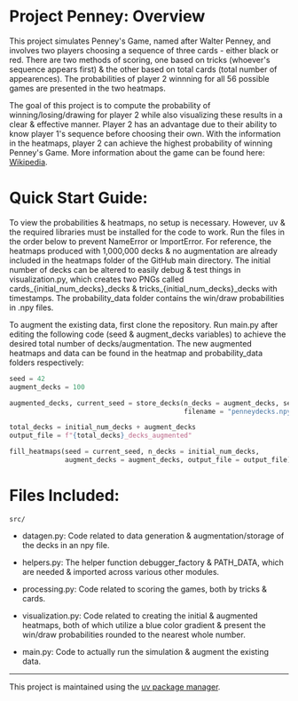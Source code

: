 # Project Penney: Overview

This project simulates Penney's Game, named after Walter Penney, and involves two players choosing a sequence of three cards - either black or red. There are two methods of scoring, one based on tricks (whoever's sequence appears first) & the other based on total cards (total number of appearences). The probabilities of player 2 winnning for all 56 possible games are presented in the two heatmaps. 

The goal of this project is to compute the probability of winning/losing/drawing for player 2 while also visualizing these results in a clear & effective manner. Player 2 has an advantage due to their ability to know player 1's sequence before choosing their own. With the information in the heatmaps, player 2 can achieve the highest probability of winning Penney's Game. More information about the game can be found here: [Wikipedia](https://en.wikipedia.org/wiki/Penney%27s_game).


# Quick Start Guide:

To view the probabilities & heatmaps, no setup is necessary. However, uv & the required libraries must be installed for the code to work. Run the files in the order below to prevent NameError or ImportError. For reference, the heatmaps produced with 1,000,000 decks & no augmentation are already included in the heatmaps folder of the GitHub main directory. The initial number of decks can be altered to easily debug & test things in visualization.py, which creates two PNGs called cards\_{initial_num_decks}\_decks & tricks\_{initial_num_decks}\_decks with timestamps. The probability_data folder contains the win/draw probabilities in .npy files.

To augment the existing data, first clone the repository. Run main.py after editing the following code (seed & augment_decks variables) to achieve the desired total number of decks/augmentation. The new augmented heatmaps and data can be found in the heatmap and probability_data folders respectively:

```python
seed = 42
augment_decks = 100

augmented_decks, current_seed = store_decks(n_decks = augment_decks, seed = seed, 
                                            filename = "penneydecks.npy", augment = True)

total_decks = initial_num_decks + augment_decks
output_file = f"{total_decks}_decks_augmented"

fill_heatmaps(seed = current_seed, n_decks = initial_num_decks, 
              augment_decks = augment_decks, output_file = output_file)

```

# Files Included:

`src/`

- datagen.py: Code related to data generation & augmentation/storage of the decks in an npy file.

- helpers.py: The helper function debugger_factory & PATH_DATA, which are needed & imported across various other modules.

- processing.py: Code related to scoring the games, both by tricks & cards.

- visualization.py: Code related to creating the initial & augmented heatmaps, both of which utilize a blue color gradient & present the win/draw probabilities rounded to the nearest whole number.

- main.py: Code to actually run the simulation & augment the existing data.

---

This project is maintained using the [uv package manager](https://docs.astral.sh/uv/).


 
